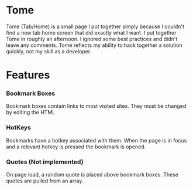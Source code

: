 # Tome
Tome (Tab/Home) is a small page I put together simply because I couldn't find a new tab home screen that did exactly what I want. I put together Tome in roughly an afternoon. I ignored some best practices and didn't leave any comments. Tome reflects my ability to hack together a solution quickly, not my skill as a developer.
# Features
### Bookmark Boxes
Bookmark boxes contain links to most visited sites. They must be changed by editing the HTML

### HotKeys
Bookmarks have a hotkey associated with them. When the page is in focus and a relevant hotkey is pressed the bookmark is opened.

### Quotes (Not implemented)
On page load, a random quote is placed above bookmark boxes. These quotes are pulled from an array.

